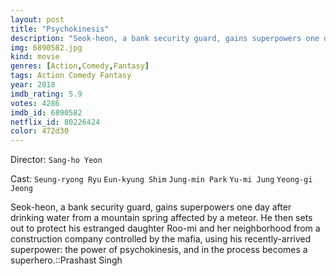 ```yaml
---
layout: post
title: "Psychokinesis"
description: "Seok-heon, a bank security guard, gains superpowers one day after drinking water from a mountain spring affected by a meteor. He then sets out to protect his estranged daughter Roo-mi and her neighborhood from a construction company controlled by the mafia, using his recently-arrived superpower: the power of psychokinesis, and in the process becomes a superhero..."
img: 6890582.jpg
kind: movie
genres: [Action,Comedy,Fantasy]
tags: Action Comedy Fantasy 
year: 2018
imdb_rating: 5.9
votes: 4286
imdb_id: 6890582
netflix_id: 80226424
color: 472d30
---
```

Director: `Sang-ho Yeon`  

Cast: `Seung-ryong Ryu` `Eun-kyung Shim` `Jung-min Park` `Yu-mi Jung` `Yeong-gi Jeong` 

Seok-heon, a bank security guard, gains superpowers one day after drinking water from a mountain spring affected by a meteor. He then sets out to protect his estranged daughter Roo-mi and her neighborhood from a construction company controlled by the mafia, using his recently-arrived superpower: the power of psychokinesis, and in the process becomes a superhero.::Prashast Singh